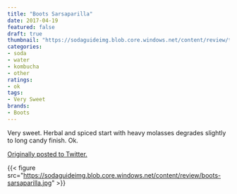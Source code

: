 ```yaml
---
title: "Boots Sarsaparilla"
date: 2017-04-19
featured: false
draft: true
thumbnail: "https://sodaguideimg.blob.core.windows.net/content/review/thumbs/boots-sarsaparilla.jpg"
categories:
- soda
- water
- kombucha
- other
ratings:
- ok
tags:
- Very Sweet
brands:
- Boots
---
```


Very sweet. Herbal and spiced start with heavy molasses degrades slightly to long candy finish. Ok.

[Originally posted to Twitter.](https://twitter.com/Cavorter/status/854782724514738177)

{{< figure src="https://sodaguideimg.blob.core.windows.net/content/review/boots-sarsaparilla.jpg" >}}

